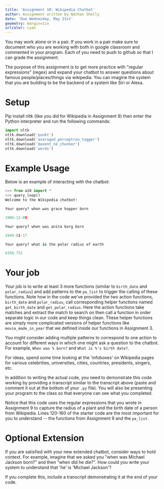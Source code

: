 ```yaml
---
title: 'Assignment 10: Wikipedia Chatbot'
author: Assignment written by Nathan Shelly
date: 'Due Wednesday, May 21st'
geometry: margin=1in
urlcolor: cyan
---
```


You may work alone or in a pair. If you work in a pair make sure to document who you are working with both in google classroom and commented in your program.  Each of you need to push to github so that I can grade the assignment.  

The purpose of this assignment is to get more practice with "regular expressions" (regex) and expand your chatbot to answer questions about famous people/places/things via wikipedia. You can imagine the system that you are building to be the backend of a system like Siri or Alexa.

# Setup

Pip install nltk (like you did for Wikipedia in Assignment 9) then enter the Python interpreter and run the following commands:

```python
import nltk
nltk.download('punkt')
nltk.download('averaged_perceptron_tagger')
nltk.download('maxent_ne_chunker')
nltk.download('words')
```

# Example Usage

Below is an example of interacting with the chatbot:

```python
>>> from a10 import *
>>> query_loop()
Welcome to the Wikipedia chatbot!

Your query? when was grace hopper born

1906-12-09

Your query? when was anita borg born

1949-01-17

Your query? what is the polar radius of earth

6356.752
```

# Your job

Your job is to write at least 3 more functions (similar to `birth_date` and `polar_radius`) and add patterns to the `pa_list` to trigger the calling of these functions. Note how in the code we've provided the two action functions, `birth_date` and `polar_radius`, call corresponding helper functions named `get_birth_date` and `get_polar_radius`. Here the action functions take matches and extract the match to search on then call a function in order separate logic in our code and keep things clean. These helper functions are simply more complicated versions of helper functions like `movie_made_in_year` that we defined inside our functions in Assignment 3.

You might consider adding multiple patterns to correspond to one action to account for different ways in which one might ask a question to the chatbot. For example, `When was % born?` and `What is %'s birth date?`.

For ideas, spend some time looking at the 'infoboxes' on Wikipedia pages for various celebrities, universities, cities, countries, presidents, singers, etc.

In addition to writing the actual code, you need to demonstrate this code working by providing a transcript similar to the transcript above (paste and comment it out at the bottom of your `.py` file).  You will also be presenting your program to the class so that everyone can see what you completed.

Notice that this code uses the regular expressions that you wrote in Assignment 9 to capture the radius of a plant and the birth date of a person from Wikipedia. Lines 120-160 of the starter code are the most important for you to understand -- the functions from Assignment 9 and the `pa_list`.

# Optional Extension

If you are satisfied with your new extended chatbot, consider ways to hold context. For example, imagine that we asked you "when was Michael Jackson born?" and then "when did he die?". How could you write your system to understand that 'he' is 'Michael Jackson'?

If you complete this, include a transcript demonstrating it at the end of your code.
